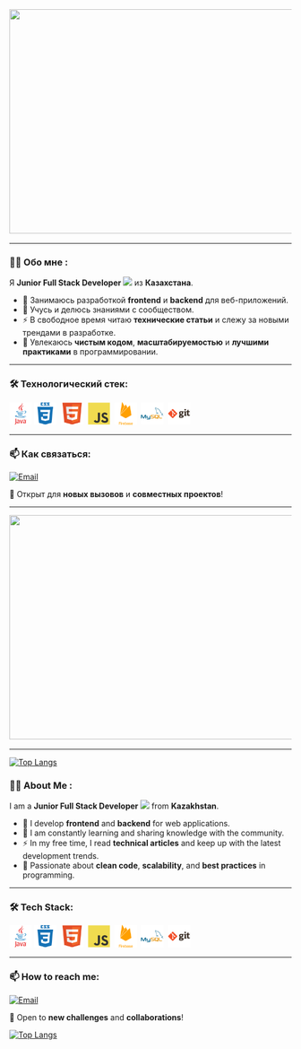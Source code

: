 <div align="center">
  <img src="https://media.giphy.com/media/dWesBcTLavkZuG35MI/giphy.gif" width="600" height="400"/>
</div>

---

### 👩‍💻 Обо мне :

Я **Junior Full Stack Developer** <img src="https://media.giphy.com/media/WUlplcMpOCEmTGBtBW/giphy.gif" width="30"> из **Казахстана**.

- 🔭 Занимаюсь разработкой **frontend** и **backend** для веб-приложений.  
- 🌱 Учусь и делюсь знаниями с сообществом.  
- ⚡ В свободное время читаю **технические статьи** и слежу за новыми трендами в разработке.  
- 🎯 Увлекаюсь **чистым кодом**, **масштабируемостью** и **лучшими практиками** в программировании.  

---

### 🛠 Технологический стек:

<p>
<img src="https://github.com/devicons/devicon/blob/master/icons/java/java-original-wordmark.svg" title="Java" alt="Java" width="40" height="40"/>
<img src="https://github.com/devicons/devicon/blob/master/icons/css3/css3-plain-wordmark.svg"  title="CSS3" alt="CSS" width="40" height="40"/>&nbsp;
<img src="https://github.com/devicons/devicon/blob/master/icons/html5/html5-original.svg" title="HTML5" alt="HTML" width="40" height="40"/>&nbsp;
<img src="https://github.com/devicons/devicon/blob/master/icons/javascript/javascript-original.svg" title="JavaScript" alt="JavaScript" width="40" height="40"/>&nbsp;
<img src="https://github.com/devicons/devicon/blob/master/icons/firebase/firebase-plain-wordmark.svg" title="Firebase" alt="Firebase" width="40" height="40"/>&nbsp;
<img src="https://github.com/devicons/devicon/blob/master/icons/mysql/mysql-original-wordmark.svg" title="MySQL"  alt="MySQL" width="40" height="40"/>&nbsp;
<img src="https://github.com/devicons/devicon/blob/master/icons/git/git-original-wordmark.svg" title="Git" **alt="Git" width="40" height="40"/>&nbsp;
</p>

---

### 📫 Как связаться:
[![Email](https://img.shields.io/badge/-Email-red?style=flat&logo=Gmail&logoColor=white)](mailto:poekowboy@gmail.com)

🚀 Открыт для **новых вызовов** и **совместных проектов**!

---

<div align="center">
  <img src="https://media.giphy.com/media/dWesBcTLavkZuG35MI/giphy.gif" width="600" height="400"/>
</div>

---

[![Top Langs](https://github-readme-stats.vercel.app/api/top-langs/?username=AndreiWebDesign&layout=compact&theme=vision-friendly-dark&locale=ru&card_width=370)](https://github.com/anuraghazra/github-readme-stats)

### 👩‍💻 About Me :

I am a **Junior Full Stack Developer** <img src="https://media.giphy.com/media/WUlplcMpOCEmTGBtBW/giphy.gif" width="30"> from **Kazakhstan**.

- 🔭 I develop **frontend** and **backend** for web applications.  
- 🌱 I am constantly learning and sharing knowledge with the community.  
- ⚡ In my free time, I read **technical articles** and keep up with the latest development trends.  
- 🎯 Passionate about **clean code**, **scalability**, and **best practices** in programming.  

---

### 🛠 Tech Stack:

<p>
<img src="https://github.com/devicons/devicon/blob/master/icons/java/java-original-wordmark.svg" title="Java" alt="Java" width="40" height="40"/>
<img src="https://github.com/devicons/devicon/blob/master/icons/css3/css3-plain-wordmark.svg"  title="CSS3" alt="CSS" width="40" height="40"/>&nbsp;
<img src="https://github.com/devicons/devicon/blob/master/icons/html5/html5-original.svg" title="HTML5" alt="HTML" width="40" height="40"/>&nbsp;
<img src="https://github.com/devicons/devicon/blob/master/icons/javascript/javascript-original.svg" title="JavaScript" alt="JavaScript" width="40" height="40"/>&nbsp;
<img src="https://github.com/devicons/devicon/blob/master/icons/firebase/firebase-plain-wordmark.svg" title="Firebase" alt="Firebase" width="40" height="40"/>&nbsp;
<img src="https://github.com/devicons/devicon/blob/master/icons/mysql/mysql-original-wordmark.svg" title="MySQL"  alt="MySQL" width="40" height="40"/>&nbsp;
<img src="https://github.com/devicons/devicon/blob/master/icons/git/git-original-wordmark.svg" title="Git" **alt="Git" width="40" height="40"/>&nbsp;
</p>

---

### 📫 How to reach me:
[![Email](https://img.shields.io/badge/-Email-red?style=flat&logo=Gmail&logoColor=white)](mailto:poekowboy@gmail.com)

🚀 Open to **new challenges** and **collaborations**!

[![Top Langs](https://github-readme-stats.vercel.app/api/top-langs/?username=AndreiWebDesign&layout=compact&theme=vision-friendly-dark)](https://github.com/anuraghazra/github-readme-stats)

